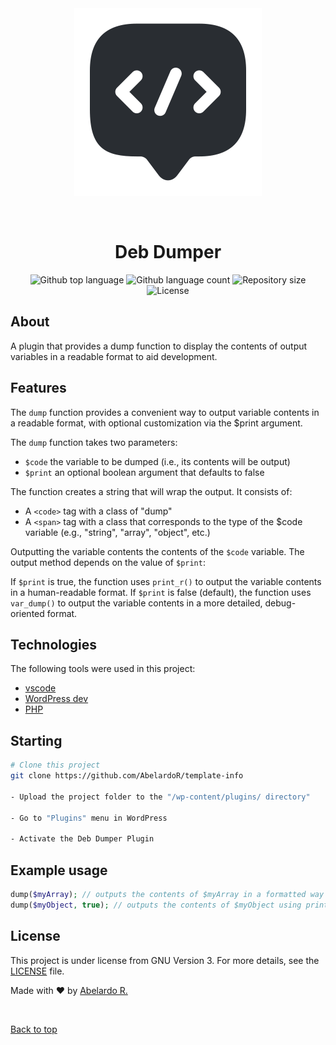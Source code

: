 <div align="center" id="top"> 
  <img src="./assets/icon.svg" alt="Deb Dumper" />

  &#xa0;

</div>

<h1 align="center">Deb Dumper</h1>

<div align="center">
  <img alt="Github top language" src="https://img.shields.io/github/languages/top/AbelardoR/deb-dumper?color=56BEB8">

  <img alt="Github language count" src="https://img.shields.io/github/languages/count/AbelardoR/deb-dumper?color=56BEB8">

  <img alt="Repository size" src="https://img.shields.io/github/repo-size/AbelardoR/deb-dumper?color=56BEB8">

  <img alt="License" src="https://img.shields.io/github/license/AbelardoR/DEB-DUMPER?color=56BEB8">

</div>

## About ##

A plugin that provides a dump function to display the contents of output variables in a readable format to aid development.

## Features ##

The `dump` function provides a convenient way to output variable contents in a readable format, with optional customization via the $print argument.

The `dump` function takes two parameters:
  * `$code` the variable to be dumped (i.e., its contents will be output)
  * `$print` an optional boolean argument that defaults to false

The function creates a string that will wrap the output. It consists of:
  * A `<code>` tag with a class of "dump"
  * A `<span>` tag with a class that corresponds to the type of the $code variable (e.g., "string", "array", "object", etc.)

Outputting the variable contents
the contents of the `$code` variable. The output method depends on the value of `$print`:

If `$print` is true, the function uses `print_r()` to output the variable contents in a human-readable format.
If `$print` is false (default), the function uses `var_dump()` to output the variable contents in a more detailed, debug-oriented format.

## Technologies ##

The following tools were used in this project:

- [vscode](https://code.visualstudio.com/)
- [WordPress dev](https://developer.wordpress.org/)
- [PHP](https://www.php.net/)

## Starting ##

```bash
# Clone this project
git clone https://github.com/AbelardoR/template-info

- Upload the project folder to the "/wp-content/plugins/ directory"

- Go to "Plugins" menu in WordPress

- Activate the Deb Dumper Plugin 

```
## Example usage ##
```php
dump($myArray); // outputs the contents of $myArray in a formatted way
dump($myObject, true); // outputs the contents of $myObject using print_r()
```
## License ##

This project is under license from GNU Version 3. For more details, see the [LICENSE](LICENSE.md) file.


Made with :heart: by <a href="https://github.com/AbelardoR" target="_blank">Abelardo R.</a>

&#xa0;

<a href="#top">Back to top</a>